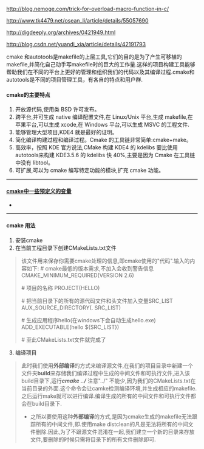 http://blog.nemoge.com/trick-for-overload-macro-function-in-c/



http://www.tk4479.net/osean_li/article/details/55057690



http://digdeeply.org/archives/0421949.html



http://blog.csdn.net/yuandi_xia/article/details/42191793





cmake 和autotools是makefile的上层工具,它们的目的是为了产生可移植的makefile,并简化自己动手写makefile时的巨大的工作量.这样的项目构建工具能够帮助我们在不同的平台上更好的管理和组织我们的代码以及其编译过程.cmake和autotools是不同的项目管理工具，有各自的特点和用户群.

#### cmake的主要特点

1. 开放源代码,使用类 BSD 许可发布。
2. 跨平台,并可生成 native 编译配置文件,在 Linux/Unix 平台,生成 makefile,在 苹果平台,可以生成 xcode,在 Windows 平台,可以生成 MSVC 的工程文件.
3. 能够管理大型项目,KDE4 就是最好的证明。
4. 简化编译构建过程和编译过程。Cmake 的工具链非常简单:cmake+make。
5. 高效率，按照 KDE 官方说法,CMake 构建 KDE4 的 kdelibs 要比使用autotools来构建 KDE3.5.6 的 kdelibs 快 40%,主要是因为 Cmake 在工具链中没有 libtool。
6. 可扩展,可以为 cmake 编写特定功能的模块,扩充 cmake 功能。

----

#### [cmake中一些预定义的变量](http://blog.csdn.net/wzzfeitian/article/details/40963457/)

- ​



----

#### cmake 用法

1. 安装cmake
2. 在当前工程目录下创建CMakeLists.txt文件

> 该文件用来保存你需要cmake处理的信息,即cmake使用的"代码".输入的内容如下:
> \# cmake最低的版本需求,不加入会收到警告信息
> CMAKE_MINIMUM_REQUIRED(VERSION 2.6)
>
> \# 项目的名称
> PROJECT(HELLO)
>
> \# 把当前目录下的所有的源代码文件和头文件加入变量SRC_LIST
> AUX_SOURCE_DIRECTORY(. SRC_LIST)
>
> \# 生成应用程序hello(在windows下会自动生成hello.exe)
> ADD_EXECUTABLE(hello ${SRC_LIST})
>
> \# 至此CMakeLists.txt文件就完成了

3. 编译项目

> 此时我们使用**外部编译**的方式来编译源文件,在我们的项目目录中新建一个文件夹**build**来存储我们编译过程中生成的中间文件和可执行文件,进入该build目录下,运行***cmake ../***  注意"../" 不能少,因为我们的CMakeLists.txt在当前目录的外面.这个命令会让camke检测编译环境,并生成相应的makefile.之后运行make就可以进行编译.编译生成的所有的中间文件和可执行文件都会在build目录下.
>
> - 之所以要使用这种**外部编译**的方式,是因为cmake生成的makefile无法跟踪所有的中间文件,即.使用make distclean的凡是无法将所有的中间文件删除.因此,为了不跟源文件混淆在一起,我们建立一个新的目录来存放文件,要删除的时候只需将目录下的所有文件删除即可.